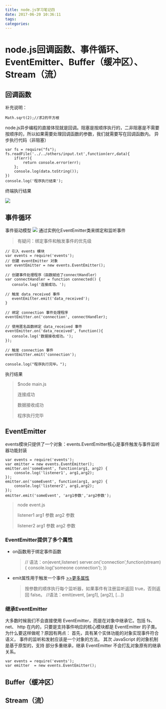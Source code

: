 ```yaml
---
title: node.js学习笔记四
date: 2017-06-20 10:36:11
tags:
categories:
---
```

# node.js回调函数、事件循环、EventEmitter、Buffer（缓冲区）、Stream（流）
## 回调函数
补充说明：

	Math.sqrt(2);//求2的平方根

node.js异步编程的直接体现就是回调。阻塞是按顺序执行的，二非阻塞是不需要按顺序的，所以如果需要处理回调函数的参数，我们就需要写在回调函数内。
异步执行代码（非阻塞）

<!--more-->

	var fs = require("fs");
	fs.readFile('../../others/input.txt',function(err,data){
		if(err){
			return console.error(err);
		};
		console.log(data.toString());
	})
	console.log('程序执行结束');
终端执行结果

![](http://oibijaovc.bkt.clouddn.com/%E5%BC%82%E6%AD%A5.png)

## 事件循环
事件驱动模型
![](http://oibijaovc.bkt.clouddn.com/%E4%BA%8B%E4%BB%B6%E9%A9%B1%E5%8A%A8%E7%A8%8B%E5%BA%8F.png)
通过实例化EventEmitter类来绑定和监听事件
>有疑问：绑定事件和触发事件的优先级

	// 引入 events 模块
	var events = require('events');
	// 创建 eventEmitter 对象
	var eventEmitter = new events.EventEmitter();
	
	// 创建事件处理程序（函数赋给了connectHandler）
	var connectHandler = function connected() {
	   console.log('连接成功。');
	  
	// 触发 data_received 事件 
	   eventEmitter.emit('data_received');
	}
	
	// 绑定 connection 事件处理程序
	eventEmitter.on('connection', connectHandler);
	 
	// 使用匿名函数绑定 data_received 事件
	eventEmitter.on('data_received', function(){
	   console.log('数据接收成功。');
	});
	
	// 触发 connection 事件 
	eventEmitter.emit('connection');
	
	console.log("程序执行完毕。");

执行结果

 >$node main.js
 >
 >连接成功
 >
 >数据接收成功
 >
 >程序执行完毕

## EventEmitter
events模块只提供了一个对象：events.EventEmitter核心是事件触发与事件监听器功能封装

	var events = require('events'); 
	var emitter = new events.EventEmitter(); 
	emitter.on('someEvent', function(arg1, arg2) { 
		console.log('listener1', arg1,arg2); 
	}); 
	emitter.on('someEvent', function(arg1, arg2) { 
		console.log('listener2', arg1,arg2); 
	}); 
	emitter.emit('someEvent', 'arg1参数','arg2参数'); 
>node event.js
>
>listener1 arg1 参数 arg2 参数 
>
>listener2 arg1 参数 arg2 参数

### EventEmitter提供了多个属性
* on函数用于绑定事件函数


	>// 语法：on(event,listener)
	server.on('connection',function(stream){
		console.log('someone connection');
	})
	
* emit属性用于触发一个事件  [ >>更多属性](http://www.runoob.com/nodejs/nodejs-event.html)



	>按参数的顺序执行每个监听器，如果事件有注册监听返回 true，否则返回 false。
	//语法：emit(event, [arg1], [arg2], [...])
### 继承EventEmitter

大多数时候我们不会直接使用 EventEmitter，而是在对象中继承它。包括 fs、net、 http 在内的，只要是支持事件响应的核心模块都是 EventEmitter 的子类。
为什么要这样做呢？原因有两点：
首先，具有某个实体功能的对象实现事件符合语义， 事件的监听和发射应该是一个对象的方法。
其次 JavaScript 的对象机制是基于原型的，支持 部分多重继承，继承 EventEmitter 不会打乱对象原有的继承关系。

	var events = require('events');
	var emitter  = new events.EventEmitter();

## Buffer（缓冲区）


## Stream（流）
